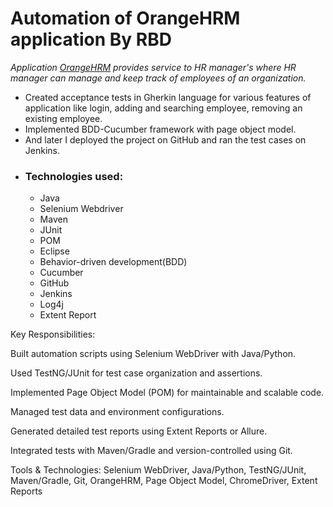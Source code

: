 
# Automation of OrangeHRM application By RBD
*Application [OrangeHRM](https://opensource-demo.orangehrmlive.com/) provides service to HR manager's where HR
manager can manage and keep track of employees of an organization.*
- Created acceptance tests in Gherkin language for various features of application like login, adding
and searching employee, removing an existing employee.
- Implemented BDD-Cucumber framework with page object model.
- And later I deployed the project on GitHub and ran the test cases on Jenkins.
- ### Technologies used:
     - Java
     - Selenium Webdriver
     - Maven
     - JUnit
     - POM
     - Eclipse
     - Behavior-driven development(BDD)
     - Cucumber
     - GitHub
     - Jenkins
     - Log4j
     - Extent Report

Key Responsibilities:

Built automation scripts using Selenium WebDriver with Java/Python.

Used TestNG/JUnit for test case organization and assertions.

Implemented Page Object Model (POM) for maintainable and scalable code.

Managed test data and environment configurations.

Generated detailed test reports using Extent Reports or Allure.

Integrated tests with Maven/Gradle and version-controlled using Git.

Tools & Technologies:
Selenium WebDriver, Java/Python, TestNG/JUnit, Maven/Gradle, Git, OrangeHRM, Page Object Model, ChromeDriver, Extent Reports
  
